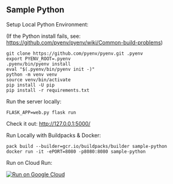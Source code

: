 Sample Python
-------------

Setup Local Python Environment:

(If the Python install fails, see: https://github.com/pyenv/pyenv/wiki/Common-build-problems)

```
git clone https://github.com/pyenv/pyenv.git .pyenv
export PYENV_ROOT=.pyenv
.pyenv/bin/pyenv install
eval "$(.pyenv/bin/pyenv init -)"
python -m venv venv
source venv/bin/activate
pip install -U pip
pip install -r requirements.txt
```

Run the server locally:
```
FLASK_APP=web.py flask run
```

Check it out: http://127.0.0.1:5000/

Run Locally with Buildpacks & Docker:
```
pack build --builder=gcr.io/buildpacks/builder sample-python
docker run -it -ePORT=8080 -p8080:8080 sample-python
```

Run on Cloud Run:

[![Run on Google Cloud](https://deploy.cloud.run/button.svg)](https://deploy.cloud.run)
